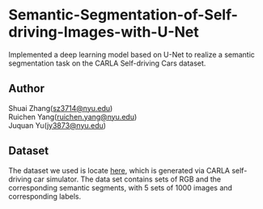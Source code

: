 # Semantic-Segmentation-of-Self-driving-Images-with-U-Net
Implemented a deep learning model based on U-Net to realize a semantic segmentation task on the CARLA Self-driving Cars dataset.
## Author
Shuai Zhang(sz3714@nyu.edu)  
Ruichen Yang(ruichen.yang@nyu.edu)  
Juquan Yu(jy3873@nyu.edu)
## Dataset
The dataset we used is locate [here](https://www.udacity.com/lyft-challenge), which is generated via CARLA self-driving car simulator. The data set contains sets of RGB and the corresponding semantic segments, with 5 sets of 1000 images and corresponding labels.
